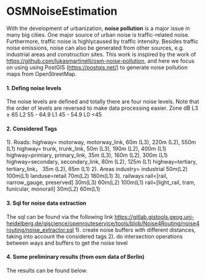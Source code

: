# OSMNoiseEstimation
With the development of urbanization, **noise pollution** is a major issue in many big cities. One major source of urban noise is traffic-related noise. Furthermore, traffic noise is highlycaused by traffic intensity. Besides traffic noise emissions, noise can also be generated from other sources, e.g. industrial areas and construction sites. This work is inspired by the work of https://github.com/lukasmartinelli/osm-noise-pollution, and here we focus on using using PostGIS (https://postgis.net/) to generate noise pollution maps from OpenStreetMap.  

####  1. Defing noise levels
The noise levels are defined 
and totally there are four noise levels. Note that the order of levels are reversed to make data processing easier.
Zone dB
L3 ≥ 65
L2 55 - 64.9
L1 45 - 54.9
L0 <45

####  2. Considered Tags
1). Roads:
highway= motorway, motorway_link, 60m (L3), 220m (L2), 550m (L1)
highway= trunk, trunk_link, 50m (L3), 190m (L2), 400m (L1)
highway=primiary, primary_link, 35m (L3), 160m (L2), 300m (L1)
highway=secondary, secondary_link, 80m (L2), 125m (L1)
highway=tertiary, tertiary_link， 35m (L2), 65m (L1)
2). Areas
industry= industrial 50m(L2) 100m(L1)
landuse=retail 70m(L2) 180m(L1)
3). railways
rail=[rail, narrow_gauge, preserved] 30m(L3) 60m(L2) 100m(L1)
rail=[light_rail, tram, funicular, monorail] 30m(L2) 60m(L1)

#### 3. Sql for noise data extraction
The sql can be found via the following link
https://gitlab.gistools.geog.uni-heidelberg.de/giscience/openrouteservice/tools/blob/Noise4Routing/noise4routing/noise_extractor.sql
1). create noise buffers with different distances, taking into account the considered tags
2). do intersection operations between ways and buffers to get the noise level

#### 4. Some preliminary results (from osm data of Berlin)
The results can be found below.
